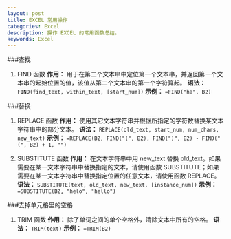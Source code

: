 ```yaml
---
layout: post
title: EXCEL 常用操作
categories: Excel
description: 操作 EXCEL 的常用函数总结。
keywords: Excel
---
```


###查找
  1. FIND 函数
**作用：**
用于在第二个文本串中定位第一个文本串，并返回第一个文本串的起始位置的值，该值从第二个文本串的第一个字符算起。
**语法：**
`FIND(find_text, within_text, [start_num])`
**示例：**
`=FIND("ha", B2)`

###替换
  1. REPLACE 函数
**作用：**
使用其它文本字符串并根据所指定的字符数替换某文本字符串中的部分文本。
**语法：**
`REPLACE(old_text, start_num, num_chars, new_text)`
**示例：**
`=REPLACE(B2, FIND("(", B2), FIND(")", B2) - FIND("(", B2) + 1, "")`

  2. SUBSTITUTE 函数
**作用：**
在文本字符串中用 new_text 替换 old_text。如果需要在某一文本字符串中替换指定的文本，请使用函数 SUBSTITUTE；如果需要在某一文本字符串中替换指定位置的任意文本，请使用函数 REPLACE。
**语法：**
`SUBSTITUTE(text, old_text, new_text, [instance_num])`
**示例：**
`=SUBSTITUTE(B2, "helo", "hello")`

###去掉单元格里的空格
  1. TRIM 函数
**作用：**
除了单词之间的单个空格外，清除文本中所有的空格。
**语法：**
`TRIM(text)`
**示例：**
`=TRIM(B2)`
